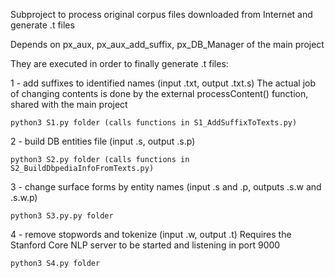 Subproject to process original corpus files downloaded from Internet and generate .t files

Depends on px_aux, px_aux_add_suffix, px_DB_Manager of the main project


They are executed in order to finally generate .t files:

1 - add suffixes to identified names (input .txt, output .txt.s)
    The actual job of changing contents is done by the external 
    processContent() function, shared with the main project

    python3 S1.py folder (calls functions in S1_AddSuffixToTexts.py)

2 - build DB entities file (input .s, output .s.p)

    python3 S2.py folder (calls functions in S2_BuildDbpediaInfoFromTexts.py)

3 - change surface forms by entity names (input .s and .p, outputs .s.w and .s.w.p)

    python3 S3.py.py folder

4 - remove stopwords and tokenize (input .w, output .t)
    Requires the Stanford Core NLP server to be started and listening in port 9000

    python3 S4.py folder
